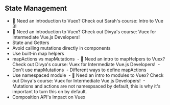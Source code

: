 ## State Management

- 📢 Need an introduction to Vuex? Check out Sarah's course: Intro to Vue 3!
- 📢 Need an introduction to Vuex? Check out Divya's course: Vuex for Intermediate Vue.js Developers!
- State and Getters
- Avoid calling mutations directly in components
- Use built-in map helpers
- mapActions vs mapMutations
   - 📢 Need an intro to mapHelpers to Vuex? Check out Divya's course: Vuex for Intermediate Vue.js Developers!
   - Don't use mapMutations
   - Different ways to define mapActions
- Use namespaced module
   - 📢 Need an intro to modules to Vuex? Check out Divya's course: Vuex for Intermediate Vue.js Developers!
   - Mutations and actions are not namespsaced by default, this is why it's important to turn this on by default.
- Composition API's Impact on Vuex
